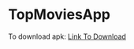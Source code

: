 # TopMoviesApp
 To download apk: [Link To Download](https://drive.google.com/file/d/1ESLY--wupBoKrwBp14Q5LRMKyFzbRptV/view?usp=sharing)
